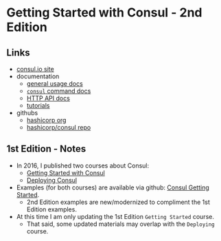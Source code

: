 # Getting Started with Consul - 2nd Edition

## Links

- [consul.io site](https://www.consul.io)
- documentation
  - [general usage docs](https://www.consul.io/docs)
  - [`consul` command docs](https://www.consul.io/commands)
  - [HTTP API docs](https://www.consul.io/api-docs)
  - [tutorials](https://learn.hashicorp.com/consul)
- githubs
  - [hashicorp org](https://www.github.com/hashicorp)
  - [hashicorp/consul repo](https://www.github.com/hashicorp/consul)

## 1st Edition - Notes

- In 2016, I published two courses about Consul:
  - [Getting Started with Consul](https://www.pluralsight.com/courses/consul-getting-started)
  - [Deploying Consul](https://www.pluralsight.com/courses/consul-deploying)
- Examples (for both courses) are available via github: [Consul Getting Started](https://github.com/g0t4/consul-getting-started).
  - 2nd Edition examples are new/modernized to compliment the 1st Edition examples.
- At this time I am only updating the 1st Edition `Getting Started` course.
  - That said, some updated materials may overlap with the `Deploying` course.
